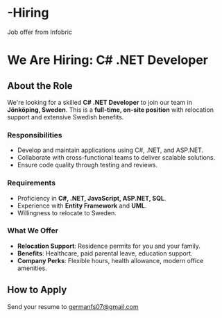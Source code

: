 # -Hiring
Job offer from Infobric
# We Are Hiring: C# .NET Developer

## **About the Role**
We're looking for a skilled **C# .NET Developer** to join our team in **Jönköping, Sweden**. This is a **full-time, on-site position** with relocation support and extensive Swedish benefits.

### **Responsibilities**
- Develop and maintain applications using C#, .NET, and ASP.NET.
- Collaborate with cross-functional teams to deliver scalable solutions.
- Ensure code quality through testing and reviews.

### **Requirements**
- Proficiency in **C#, .NET, JavaScript, ASP.NET, SQL**.
- Experience with **Entity Framework** and **UML**.
- Willingness to relocate to Sweden.

### **What We Offer**
- **Relocation Support**: Residence permits for you and your family.
- **Benefits**: Healthcare, paid parental leave, education support.
- **Company Perks**: Flexible hours, health allowance, modern office amenities.

## **How to Apply**
Send your resume to [germanfs07@gmail.com](mailto:germanfs07@gmail.com.com)
